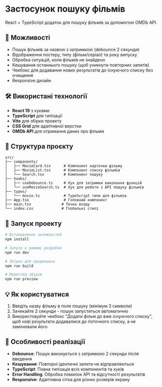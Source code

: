 # Застосунок пошуку фільмів

React + TypeScript додаток для пошуку фільмів за допомогою OMDb API.

## 🚀 Можливості

- Пошук фільмів за назвою з затримкою (debounce 2 секунди)
- Відображення постеру, типу (фільм/серіал) та року випуску
- Обробка ситуацій, коли фільмів не знайдено
- Кешування останнього пошуку (щоб уникнути повторних запитів)
- Чекбокс для додавання нових результатів до існуючого списку без очищення
- Responsive дизайн

## 🛠 Використані технології

- **React 19** з хуками
- **TypeScript** для типізації
- **Vite** для збірки проекту
- **CSS Grid** для адаптивної верстки
- **OMDb API** для отримання даних про фільми

## 📂 Структура проєкту

```
src/
├── components/
│   ├── MovieCard.tsx      # Компонент карточки фільму
│   ├── MovieList.tsx      # Компонент списку фільмів
│   └── Search.tsx         # Компонент пошуку
├── hooks/
│   ├── useDebounce.ts     # Хук для затримки виконання функцій
│   └── useMovieSearch.ts  # Хук для роботи з API пошуку фільмів
├── types/
│   └── movie.ts           # TypeScript типи для фільмів
├── App.tsx                # Головний компонент
├── main.tsx              # Точка входу
└── index.css             # Глобальні стилі
```

## 🚀 Запуск проекту

```bash
# Встановлення залежностей
npm install

# Запуск в режимі розробки
npm run dev

# Збірка для продакшена
npm run build

# Перегляд збірки
npm run preview
```

## 💡 Як користуватися

1. Введіть назву фільму в поле пошуку (мінімум 3 символи)
2. Зачекайте 2 секунди - пошук запуститься автоматично
3. Використовуйте чекбокс "Додати фільм до вже існуючого списку", щоб нові результати додавалися до поточного списку, а не замінювали його

## 🔧 Особливості реалізації

- **Debounce**: Пошук виконується з затримкою 2 секунди після введення
- **Кешування**: Повторні ідентичні запити не відправляються
- **TypeScript**: Повна типізація всіх компонентів та хуків
- **Error Handling**: Обробка помилок API та відсутності результатів
- **Responsive**: Адаптивна сітка для різних розмірів екрану

